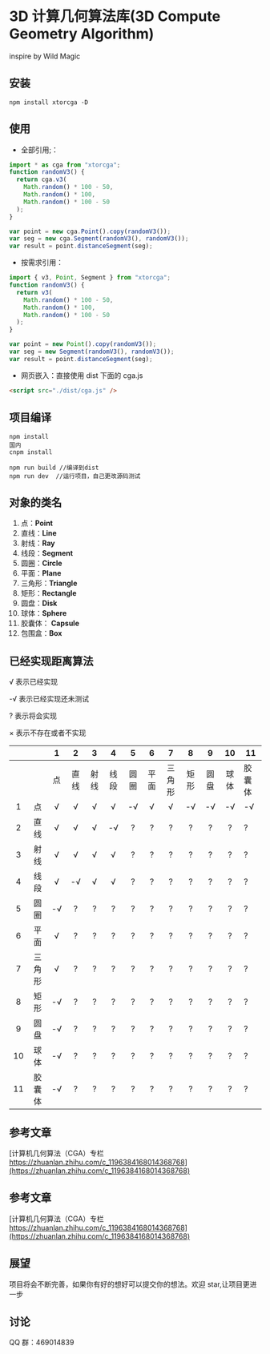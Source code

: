 # 3D 计算几何算法库(3D Compute Geometry Algorithm)

inspire by Wild Magic

## 安装

```
npm install xtorcga -D
```

## 使用

- 全部引用;：

```javascript
import * as cga from "xtorcga";
function randomV3() {
  return cga.v3(
    Math.random() * 100 - 50,
    Math.random() * 100,
    Math.random() * 100 - 50
  );
}

var point = new cga.Point().copy(randomV3());
var seg = new cga.Segment(randomV3(), randomV3());
var result = point.distanceSegment(seg);
```

- 按需求引用：

```javascript
import { v3, Point, Segment } from "xtorcga";
function randomV3() {
  return v3(
    Math.random() * 100 - 50,
    Math.random() * 100,
    Math.random() * 100 - 50
  );
}

var point = new Point().copy(randomV3());
var seg = new Segment(randomV3(), randomV3());
var result = point.distanceSegment(seg);
```

- 网页嵌入：直接使用 dist 下面的 cga.js

```html
<script src="./dist/cga.js" />
```

## 项目编译

```
npm install
国内
cnpm install

npm run build //编译到dist
npm run dev  //运行项目，自己更改源码测试
```

## 对象的类名

1. 点：**Point**
2. 直线：**Line**
3. 射线：**Ray**
4. 线段：**Segment**
5. 圆圈：**Circle**
6. 平面：**Plane**
7. 三角形：**Triangle**
8. 矩形：**Rectangle**
9. 圆盘：**Disk**
10. 球体：**Sphere**
11. 胶囊体： **Capsule**
12. 包围盒：**Box**

## 已经实现距离算法

√ 表示已经实现

-√ 表示已经实现还未测试

? 表示将会实现

× 表示不存在或者不实现

|     |        |  1  |  2   |  3   |  4   |  5   |  6   |   7    |  8   |  9   |  10  | 11     |
| :-: | :----: | :-: | :--: | :--: | :--: | :--: | :--: | :----: | :--: | :--: | :--: | ------ |
|     |        | 点  | 直线 | 射线 | 线段 | 圆圈 | 平面 | 三角形 | 矩形 | 圆盘 | 球体 | 胶囊体 |
|  1  |   点   |  √  |  √   |  √   |  √   |  -√  |  √   |   √    |  -√  |  -√  |  -√  | -√     |
|  2  |  直线  |  √  |  √   |  √   |  -√  |  ?   |  ?   |   ?    |  ?   |  ?   |  ?   | ?      |
|  3  |  射线  |  √  |  √   |  √   |  √   |  ?   |  ?   |   ?    |  ?   |  ?   |  ?   | ?      |
|  4  |  线段  |  √  |  -√  |  √   |  √   |  ?   |  ?   |   ?    |  ?   |  ?   |  ?   | ?      |
|  5  |  圆圈  | -√  |  ?   |  ?   |  ?   |  ?   |  ?   |   ?    |  ?   |  ?   |  ?   | ?      |
|  6  |  平面  |  √  |  ?   |  ?   |  ?   |  ?   |  ?   |   ?    |  ?   |  ?   |  ?   | ?      |
|  7  | 三角形 |  √  |  ?   |  ?   |  ?   |  ?   |  ?   |   ?    |  ?   |  ?   |  ?   | ?      |
|  8  |  矩形  | -√  |  ?   |  ?   |  ?   |  ?   |  ?   |   ?    |  ?   |  ?   |  ?   | ?      |
|  9  |  圆盘  | -√  |  ?   |  ?   |  ?   |  ?   |  ?   |   ?    |  ?   |  ?   |  ?   | ?      |
| 10  |  球体  | -√  |  ?   |  ?   |  ?   |  ?   |  ?   |   ?    |  ?   |  ?   |  ?   | ?      |
| 11  | 胶囊体 | -√  |  ?   |  ?   |  ?   |  ?   |  ?   |   ?    |  ?   |  ?   |  ?   | ?      |

## 参考文章

[计算机几何算法（CGA）专栏 https://zhuanlan.zhihu.com/c_1196384168014368768](https://zhuanlan.zhihu.com/c_1196384168014368768)

## 参考文章

[计算机几何算法（CGA）专栏 https://zhuanlan.zhihu.com/c_1196384168014368768](https://zhuanlan.zhihu.com/c_1196384168014368768)

## 展望

项目将会不断完善，如果你有好的想好可以提交你的想法。欢迎 star,让项目更进一步

## 讨论

QQ 群：469014839
